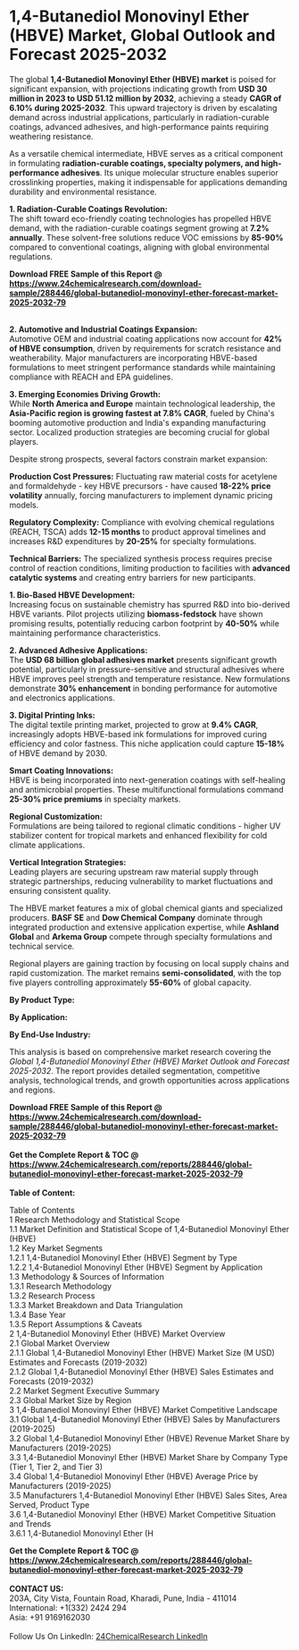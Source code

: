 <h1>1,4-Butanediol Monovinyl Ether (HBVE) Market, Global Outlook and Forecast 2025-2032</h1><p>The global <strong>1,4-Butanediol Monovinyl Ether (HBVE) market</strong> is poised for significant expansion, with projections indicating growth from <strong>USD 30 million in 2023 to USD 51.12 million by 2032</strong>, achieving a steady <strong>CAGR of 6.10% during 2025-2032</strong>. This upward trajectory is driven by escalating demand across industrial applications, particularly in radiation-curable coatings, advanced adhesives, and high-performance paints requiring weathering resistance.</p><p>As a versatile chemical intermediate, HBVE serves as a critical component in formulating <strong>radiation-curable coatings, specialty polymers, and high-performance adhesives</strong>. Its unique molecular structure enables superior crosslinking properties, making it indispensable for applications demanding durability and environmental resistance.</p><p><strong>1. Radiation-Curable Coatings Revolution:</strong><br>
The shift toward eco-friendly coating technologies has propelled HBVE demand, with the radiation-curable coatings segment growing at <strong>7.2% annually</strong>. These solvent-free solutions reduce VOC emissions by <strong>85-90%</strong> compared to conventional coatings, aligning with global environmental regulations.</p><div><b>Download FREE Sample of this Report @ 
            <a href="https://www.24chemicalresearch.com/download-sample/288446/global-butanediol-monovinyl-ether-forecast-market-2025-2032-79">
            https://www.24chemicalresearch.com/download-sample/288446/global-butanediol-monovinyl-ether-forecast-market-2025-2032-79</a></b></div><br><p><strong>2. Automotive and Industrial Coatings Expansion:</strong><br>
Automotive OEM and industrial coating applications now account for <strong>42% of HBVE consumption</strong>, driven by requirements for scratch resistance and weatherability. Major manufacturers are incorporating HBVE-based formulations to meet stringent performance standards while maintaining compliance with REACH and EPA guidelines.</p><p><strong>3. Emerging Economies Driving Growth:</strong><br>
While <strong>North America and Europe</strong> maintain technological leadership, the <strong>Asia-Pacific region is growing fastest at 7.8% CAGR</strong>, fueled by China's booming automotive production and India's expanding manufacturing sector. Localized production strategies are becoming crucial for global players.</p><p>Despite strong prospects, several factors constrain market expansion:</p><p><strong>Production Cost Pressures:</strong> Fluctuating raw material costs for acetylene and formaldehyde - key HBVE precursors - have caused <strong>18-22% price volatility</strong> annually, forcing manufacturers to implement dynamic pricing models.</p><p><strong>Regulatory Complexity:</strong> Compliance with evolving chemical regulations (REACH, TSCA) adds <strong>12-15 months</strong> to product approval timelines and increases R&amp;D expenditures by <strong>20-25%</strong> for specialty formulations.</p><p><strong>Technical Barriers:</strong> The specialized synthesis process requires precise control of reaction conditions, limiting production to facilities with <strong>advanced catalytic systems</strong> and creating entry barriers for new participants.</p><p><strong>1. Bio-Based HBVE Development:</strong><br>
Increasing focus on sustainable chemistry has spurred R&amp;D into bio-derived HBVE variants. Pilot projects utilizing <strong>biomass-fedstock</strong> have shown promising results, potentially reducing carbon footprint by <strong>40-50%</strong> while maintaining performance characteristics.</p><p><strong>2. Advanced Adhesive Applications:</strong><br>
The <strong>USD 68 billion global adhesives market</strong> presents significant growth potential, particularly in pressure-sensitive and structural adhesives where HBVE improves peel strength and temperature resistance. New formulations demonstrate <strong>30% enhancement</strong> in bonding performance for automotive and electronics applications.</p><p><strong>3. Digital Printing Inks:</strong><br>
The digital textile printing market, projected to grow at <strong>9.4% CAGR</strong>, increasingly adopts HBVE-based ink formulations for improved curing efficiency and color fastness. This niche application could capture <strong>15-18%</strong> of HBVE demand by 2030.</p><p><strong>Smart Coating Innovations:</strong><br>
	HBVE is being incorporated into next-generation coatings with self-healing and antimicrobial properties. These multifunctional formulations command <strong>25-30% price premiums</strong> in specialty markets.</p><p><strong>Regional Customization:</strong><br>
	Formulations are being tailored to regional climatic conditions - higher UV stabilizer content for tropical markets and enhanced flexibility for cold climate applications.</p><p><strong>Vertical Integration Strategies:</strong><br>
	Leading players are securing upstream raw material supply through strategic partnerships, reducing vulnerability to market fluctuations and ensuring consistent quality.</p><p>The HBVE market features a mix of global chemical giants and specialized producers. <strong>BASF SE</strong> and <strong>Dow Chemical Company</strong> dominate through integrated production and extensive application expertise, while <strong>Ashland Global</strong> and <strong>Arkema Group</strong> compete through specialty formulations and technical service.</p><p>Regional players are gaining traction by focusing on local supply chains and rapid customization. The market remains <strong>semi-consolidated</strong>, with the top five players controlling approximately <strong>55-60%</strong> of global capacity.</p><p><strong>By Product Type:</strong></p><p><strong>By Application:</strong></p><p><strong>By End-Use Industry:</strong></p><p>This analysis is based on comprehensive market research covering the <em>Global 1,4-Butanediol Monovinyl Ether (HBVE) Market Outlook and Forecast 2025-2032</em>. The report provides detailed segmentation, competitive analysis, technological trends, and growth opportunities across applications and regions.</p><div><b>Download FREE Sample of this Report @ 
            <a href="https://www.24chemicalresearch.com/download-sample/288446/global-butanediol-monovinyl-ether-forecast-market-2025-2032-79">
            https://www.24chemicalresearch.com/download-sample/288446/global-butanediol-monovinyl-ether-forecast-market-2025-2032-79</a></b></div><br><div><b>Get the Complete Report & TOC @ 
            <a href="https://www.24chemicalresearch.com/reports/288446/global-butanediol-monovinyl-ether-forecast-market-2025-2032-79">
            https://www.24chemicalresearch.com/reports/288446/global-butanediol-monovinyl-ether-forecast-market-2025-2032-79</a></b></div><br>
            <b>Table of Content:</b><p>Table of Contents<br />
1 Research Methodology and Statistical Scope<br />
1.1 Market Definition and Statistical Scope of 1,4-Butanediol Monovinyl Ether (HBVE)<br />
1.2 Key Market Segments<br />
1.2.1 1,4-Butanediol Monovinyl Ether (HBVE) Segment by Type<br />
1.2.2 1,4-Butanediol Monovinyl Ether (HBVE) Segment by Application<br />
1.3 Methodology & Sources of Information<br />
1.3.1 Research Methodology<br />
1.3.2 Research Process<br />
1.3.3 Market Breakdown and Data Triangulation<br />
1.3.4 Base Year<br />
1.3.5 Report Assumptions & Caveats<br />
2 1,4-Butanediol Monovinyl Ether (HBVE) Market Overview<br />
2.1 Global Market Overview<br />
2.1.1 Global 1,4-Butanediol Monovinyl Ether (HBVE) Market Size (M USD) Estimates and Forecasts (2019-2032)<br />
2.1.2 Global 1,4-Butanediol Monovinyl Ether (HBVE) Sales Estimates and Forecasts (2019-2032)<br />
2.2 Market Segment Executive Summary<br />
2.3 Global Market Size by Region<br />
3 1,4-Butanediol Monovinyl Ether (HBVE) Market Competitive Landscape<br />
3.1 Global 1,4-Butanediol Monovinyl Ether (HBVE) Sales by Manufacturers (2019-2025)<br />
3.2 Global 1,4-Butanediol Monovinyl Ether (HBVE) Revenue Market Share by Manufacturers (2019-2025)<br />
3.3 1,4-Butanediol Monovinyl Ether (HBVE) Market Share by Company Type (Tier 1, Tier 2, and Tier 3)<br />
3.4 Global 1,4-Butanediol Monovinyl Ether (HBVE) Average Price by Manufacturers (2019-2025)<br />
3.5 Manufacturers 1,4-Butanediol Monovinyl Ether (HBVE) Sales Sites, Area Served, Product Type<br />
3.6 1,4-Butanediol Monovinyl Ether (HBVE) Market Competitive Situation and Trends<br />
3.6.1 1,4-Butanediol Monovinyl Ether (H</p><div><b>Get the Complete Report & TOC @ 
            <a href="https://www.24chemicalresearch.com/reports/288446/global-butanediol-monovinyl-ether-forecast-market-2025-2032-79">
            https://www.24chemicalresearch.com/reports/288446/global-butanediol-monovinyl-ether-forecast-market-2025-2032-79</a></b></div><br><b>CONTACT US:</b><br>
            203A, City Vista, Fountain Road, Kharadi, Pune, India - 411014<br>
            International: +1(332) 2424 294<br>
            Asia: +91 9169162030 <br><br>
            Follow Us On LinkedIn: <a href="https://www.linkedin.com/company/24chemicalresearch/">24ChemicalResearch LinkedIn</a>